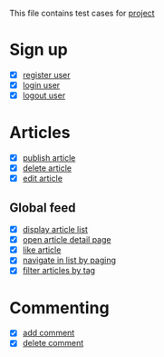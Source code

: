 This file contains test cases for [project](https://demo.realworld.io/)

# Sign up

* [x] [register user](register_user.md)
* [x] [login user](login_user.md)
* [x] [logout user](logout_user.md)

# Articles

* [x] [publish article](articles/crud/publish_article.md)
* [x] [delete article](articles/crud/delete_article.md)
* [x] [edit article](articles/crud/edit_article.md)

## Global feed

* [x] [display article list](articles/global_feed/display_article_list.md)
* [x] [open article detail page](articles/global_feed/open_article_detail_page.md)
* [x] [like article](articles/global_feed/like_article.md)
* [x] [navigate in list by paging](articles/global_feed/navigate_in_list_by_paging.md)
* [x] [filter articles by tag](articles/global_feed/filter_articles_by_tag.md)

# Commenting

* [x] [add comment](articles/global_feed/add_comment.md)
* [x] [delete comment](articles/global_feed/delete_comment.md)